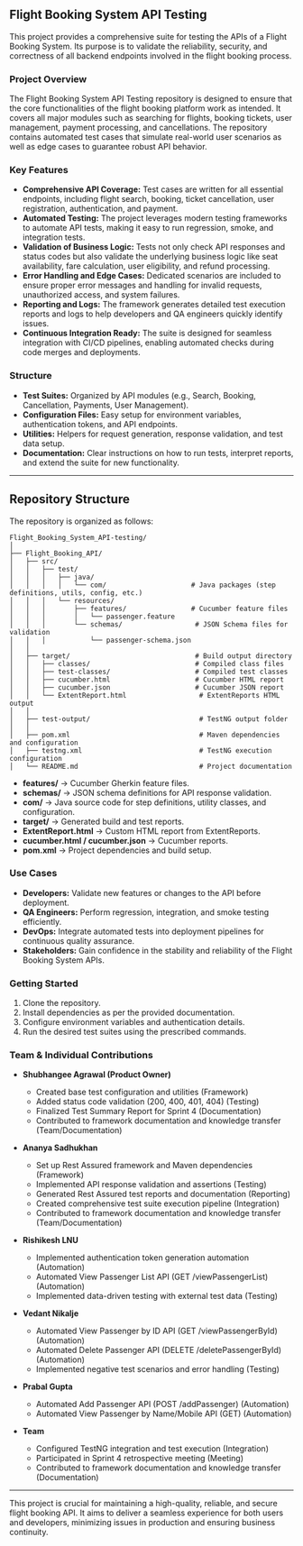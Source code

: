 ## Flight Booking System API Testing

This project provides a comprehensive suite for testing the APIs of a Flight Booking System. Its purpose is to validate the reliability, security, and correctness of all backend endpoints involved in the flight booking process.

### Project Overview

The Flight Booking System API Testing repository is designed to ensure that the core functionalities of the flight booking platform work as intended. It covers all major modules such as searching for flights, booking tickets, user management, payment processing, and cancellations. The repository contains automated test cases that simulate real-world user scenarios as well as edge cases to guarantee robust API behavior.

### Key Features

- **Comprehensive API Coverage:** Test cases are written for all essential endpoints, including flight search, booking, ticket cancellation, user registration, authentication, and payment.
- **Automated Testing:** The project leverages modern testing frameworks to automate API tests, making it easy to run regression, smoke, and integration tests.
- **Validation of Business Logic:** Tests not only check API responses and status codes but also validate the underlying business logic like seat availability, fare calculation, user eligibility, and refund processing.
- **Error Handling and Edge Cases:** Dedicated scenarios are included to ensure proper error messages and handling for invalid requests, unauthorized access, and system failures.
- **Reporting and Logs:** The framework generates detailed test execution reports and logs to help developers and QA engineers quickly identify issues.
- **Continuous Integration Ready:** The suite is designed for seamless integration with CI/CD pipelines, enabling automated checks during code merges and deployments.

### Structure

- **Test Suites:** Organized by API modules (e.g., Search, Booking, Cancellation, Payments, User Management).
- **Configuration Files:** Easy setup for environment variables, authentication tokens, and API endpoints.
- **Utilities:** Helpers for request generation, response validation, and test data setup.
- **Documentation:** Clear instructions on how to run tests, interpret reports, and extend the suite for new functionality.

---

## Repository Structure

The repository is organized as follows:

```
Flight_Booking_System_API-testing/
│
├── Flight_Booking_API/
│   ├── src/
│   │   ├── test/
│   │   │   ├── java/
│   │   │   │   └── com/                     # Java packages (step definitions, utils, config, etc.)
│   │   │   └── resources/
│   │   │       ├── features/                # Cucumber feature files
│   │   │       │   └── passenger.feature
│   │   │       └── schemas/                  # JSON Schema files for validation
│   │   │           └── passenger-schema.json
│   │
│   ├── target/                               # Build output directory
│   │   ├── classes/                          # Compiled class files
│   │   ├── test-classes/                     # Compiled test classes
│   │   ├── cucumber.html                     # Cucumber HTML report
│   │   ├── cucumber.json                     # Cucumber JSON report
│   │   └── ExtentReport.html                  # ExtentReports HTML output
│   │
│   ├── test-output/                           # TestNG output folder
│   │
│   ├── pom.xml                                # Maven dependencies and configuration
│   ├── testng.xml                             # TestNG execution configuration
│   └── README.md                              # Project documentation
```
- **features/** → Cucumber Gherkin feature files.
- **schemas/** → JSON schema definitions for API response validation.
- **com/** → Java source code for step definitions, utility classes, and configuration.
- **target/** → Generated build and test reports.
- **ExtentReport.html** → Custom HTML report from ExtentReports.
- **cucumber.html / cucumber.json** → Cucumber reports.
- **pom.xml** → Project dependencies and build setup.

### Use Cases

- **Developers:** Validate new features or changes to the API before deployment.
- **QA Engineers:** Perform regression, integration, and smoke testing efficiently.
- **DevOps:** Integrate automated tests into deployment pipelines for continuous quality assurance.
- **Stakeholders:** Gain confidence in the stability and reliability of the Flight Booking System APIs.

### Getting Started

1. Clone the repository.
2. Install dependencies as per the provided documentation.
3. Configure environment variables and authentication details.
4. Run the desired test suites using the prescribed commands.

### Team & Individual Contributions

- **Shubhangee Agrawal (Product Owner)**
  - Created base test configuration and utilities (Framework)
  - Added status code validation (200, 400, 401, 404) (Testing)
  - Finalized Test Summary Report for Sprint 4 (Documentation)
  - Contributed to framework documentation and knowledge transfer (Team/Documentation)

- **Ananya Sadhukhan**
  - Set up Rest Assured framework and Maven dependencies (Framework)
  - Implemented API response validation and assertions (Testing)
  - Generated Rest Assured test reports and documentation (Reporting)
  - Created comprehensive test suite execution pipeline (Integration)
  - Contributed to framework documentation and knowledge transfer (Team/Documentation)

- **Rishikesh LNU**
  - Implemented authentication token generation automation (Automation)
  - Automated View Passenger List API (GET /viewPassengerList) (Automation)
  - Implemented data-driven testing with external test data (Testing)

- **Vedant Nikalje**
  - Automated View Passenger by ID API (GET /viewPassengerById) (Automation)
  - Automated Delete Passenger API (DELETE /deletePassengerById) (Automation)
  - Implemented negative test scenarios and error handling (Testing)

- **Prabal Gupta**
  - Automated Add Passenger API (POST /addPassenger) (Automation)
  - Automated View Passenger by Name/Mobile API (GET) (Automation)

- **Team**
  - Configured TestNG integration and test execution (Integration)
  - Participated in Sprint 4 retrospective meeting (Meeting)
  - Contributed to framework documentation and knowledge transfer (Documentation)

---

This project is crucial for maintaining a high-quality, reliable, and secure flight booking API. It aims to deliver a seamless experience for both users and developers, minimizing issues in production and ensuring business continuity.
